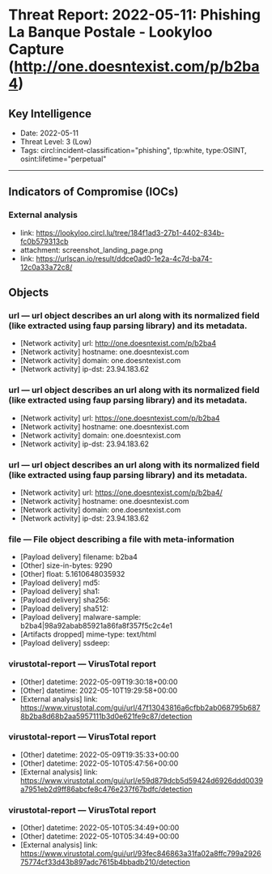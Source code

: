# Threat Report: 2022-05-11: Phishing La Banque Postale - Lookyloo Capture (http://one.doesntexist.com/p/b2ba4)


## Key Intelligence
* Date: 2022-05-11
* Threat Level: 3 (Low)
* Tags: circl:incident-classification="phishing", tlp:white, type:OSINT, osint:lifetime="perpetual"

---

## Indicators of Compromise (IOCs)
### External analysis
* link: https://lookyloo.circl.lu/tree/184f1ad3-27b1-4402-834b-fc0b579313cb
* attachment: screenshot_landing_page.png
* link: https://urlscan.io/result/ddce0ad0-1e2a-4c7d-ba74-12c0a33a72c8/

## Objects
### url — url object describes an url along with its normalized field (like extracted using faup parsing library) and its metadata.
* [Network activity] url: http://one.doesntexist.com/p/b2ba4
* [Network activity] hostname: one.doesntexist.com
* [Network activity] domain: one.doesntexist.com
* [Network activity] ip-dst: 23.94.183.62

### url — url object describes an url along with its normalized field (like extracted using faup parsing library) and its metadata.
* [Network activity] url: https://one.doesntexist.com/p/b2ba4
* [Network activity] hostname: one.doesntexist.com
* [Network activity] domain: one.doesntexist.com
* [Network activity] ip-dst: 23.94.183.62

### url — url object describes an url along with its normalized field (like extracted using faup parsing library) and its metadata.
* [Network activity] url: https://one.doesntexist.com/p/b2ba4/
* [Network activity] hostname: one.doesntexist.com
* [Network activity] domain: one.doesntexist.com
* [Network activity] ip-dst: 23.94.183.62

### file — File object describing a file with meta-information
* [Payload delivery] filename: b2ba4
* [Other] size-in-bytes: 9290
* [Other] float: 5.1610648035932
* [Payload delivery] md5: <md5>
* [Payload delivery] sha1: <sha1>
* [Payload delivery] sha256: <sha256>
* [Payload delivery] sha512: <sha512>
* [Payload delivery] malware-sample: b2ba4|98a92abab85921a86fa8f357f5c2c4e1
* [Artifacts dropped] mime-type: text/html
* [Payload delivery] ssdeep: <ssdeep>

### virustotal-report — VirusTotal report
* [Other] datetime: 2022-05-09T19:30:18+00:00
* [Other] datetime: 2022-05-10T19:29:58+00:00
* [External analysis] link: https://www.virustotal.com/gui/url/47f13043816a6cfbb2ab068795b6878b2ba8d68b2aa5957111b3d0e621fe9c87/detection

### virustotal-report — VirusTotal report
* [Other] datetime: 2022-05-09T19:35:33+00:00
* [Other] datetime: 2022-05-10T05:47:56+00:00
* [External analysis] link: https://www.virustotal.com/gui/url/e59d879dcb5d59424d6926ddd0039a7951eb2d9ff86abcfe8c476e237f67bdfc/detection

### virustotal-report — VirusTotal report
* [Other] datetime: 2022-05-10T05:34:49+00:00
* [Other] datetime: 2022-05-10T05:34:49+00:00
* [External analysis] link: https://www.virustotal.com/gui/url/93fec846863a31fa02a8ffc799a292675774cf33d43b897adc7615b4bbadb210/detection
